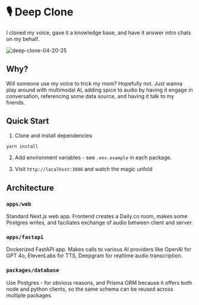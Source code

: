 # 🎙️ Deep Clone

I cloned my voice, gave it a knowledge base, and have it answer intro chats on my behalf.

![deep-clone-04-20-25](https://github.com/user-attachments/assets/9701088c-629a-4943-a37d-918910eecf7d)

## Why?

Will someone use my voice to trick my mom? Hopefully not. Just wanna play around with multimodal AI, adding spice to audio by having it engage in conversation, referencing some data source, and having it talk to my friends.

## Quick Start

1. Clone and install dependencies

```bash
yarn install
```

2. Add environment variables - see `.env.example` in each package.

3. Visit `http://localhost:3000` and watch the magic unfold

## Architecture

### `apps/web`

Standard Next.js web app. Frontend creates a Daily.co room, makes some Postgres writes, and faciliates exchange of audio between client and server.

### `apps/fastapi`

Dockerized FastAPI app. Makes calls to various AI providers like OpenAI for GPT 4o, ElevenLabs for TTS, Deepgram for realtime audio transcription.

### `packages/database`

Use Postgres - for obvious reasons, and Prisma ORM because it offers both node and python clients, so the same schema can be reused across multiple packages.
